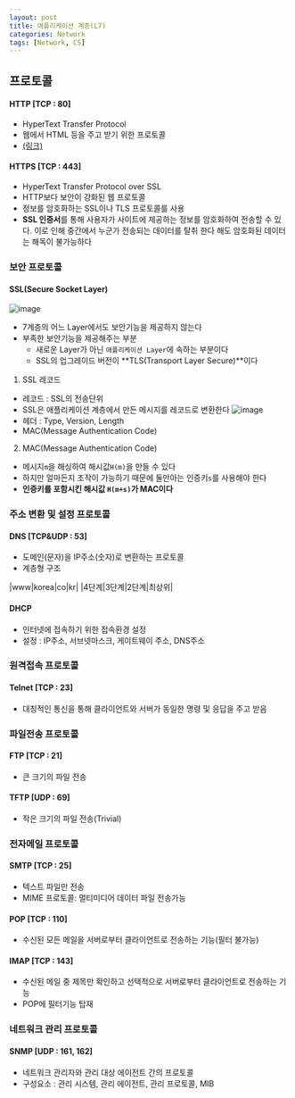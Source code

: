 ```yaml
---
layout: post
title: 애플리케이션 계층(L7)
categories: Network
tags: [Network, CS]
---
```


## 프로토콜
#### HTTP [TCP : 80]
- HyperText Transfer Protocol
- 웹에서 HTML 등을 주고 받기 위한 프로토콜 
- [(링크)](https://europani.github.io//web/2021/04/16/002-HTTP.html)

#### HTTPS [TCP : 443]
- HyperText Transfer Protocol over SSL
- HTTP보다 보안이 강화된 웹 프로토콜
- 정보를 암호화하는 SSL이나 TLS 프로토콜를 사용
- **SSL 인증서**를 통해 사용자가 사이트에 제공하는 정보를 암호화하여 전송할 수 있다. 이로 인해 중간에서 누군가 전송되는 데이터를 탈취 한다 해도 암호화된 데이터는 해독이 불가능하다

### 보안 프로토콜
#### SSL(Secure Socket Layer)
![image](https://user-images.githubusercontent.com/48157259/165896091-17d29de3-4664-4718-84a6-025259faab9a.png)

- 7계층의 어느 Layer에서도 보안기능을 제공하지 않는다
- 부족한 보안기능을 제공해주는 부분
    - 새로운 Layer가 아닌 `애플리케이션 Layer`에 속하는 부분이다
    - SSL의 업그레이드 버전이 **TLS(Transport Layer Secure)**이다

1. SSL 레코드
- 레코드 : SSL의 전송단위
- SSL은 애플리케이션 계층에서 만든 메시지를 레코드로 변환한다
![image](https://user-images.githubusercontent.com/48157259/165896168-952ac319-ef41-456f-91e2-f7c878a00190.png)
- 헤더 : Type, Version, Length
- MAC(Message Authentication Code)

2. MAC(Message Authentication Code)
- 메시지`m`을 해싱하여 해시값`H(m)`을 만들 수 있다
- 하지만 얼마든지 조작이 가능하기 때문에 둘만아는 인증키`s`를 사용해야 한다
- **인증키를 포함시킨 해시값 `H(m+s)`가 MAC이다**


### 주소 변환 및 설정 프로토콜
#### DNS [TCP&UDP : 53]
 - 도메인(문자)을 IP주소(숫자)로 변환하는 프로토콜
 - 계층형 구조

|www|korea|co|kr|
|4단계|3단계|2단계|최상위|

#### DHCP
 - 인터넷에 접속하기 위한 접속환경 설정
 - 설정 : IP주소, 서브넷마스크, 게이트웨이 주소, DNS주소


### 원격접속 프로토콜
#### Telnet [TCP : 23]
- 대칭적인 통신을 통해 클라이언트와 서버가 동일한 명령 및 응답을 주고 받음

### 파일전송 프로토콜
#### FTP [TCP : 21]
- 큰 크기의 파일 전송


#### TFTP [UDP : 69]
- 작은 크기의 파일 전송(Trivial)

### 전자메일 프로토콜
#### SMTP [TCP : 25]
- 텍스트 파일만 전송
- MIME 프로토콜: 멀티미디어 데이터 파일 전송가능

#### POP [TCP : 110]
- 수신된 모든 메일을 서버로부터 클라이언트로 전송하는 기능(필터 불가능)

#### IMAP [TCP : 143]
- 수신된 메일 중 제목만 확인하고 선택적으로 서버로부터 클라이언트로 전송하는 기능
- POP에 필터기능 탑재



### 네트워크 관리 프로토콜
#### SNMP [UDP : 161, 162]
 - 네트워크 관리자와 관리 대상 에이전트 간의 프로토콜
 - 구성요소 : 관리 시스템, 관리 에이전트, 관리 프로토콜, MIB